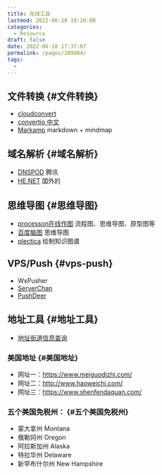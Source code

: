 ```yaml
---
title: 在线工具
lastmod: 2022-06-18 19:20:00
categories: 
  - Resource
draft: false
date: 2022-06-18 17:37:07
permalink: /pages/289d84/
tags: 
  - 
---
```


## 文件转换 {#文件转换}

-   [cloudconvert](https://cloudconvert.com/)
-   [convertio 中文](https://convertio.co/zh/)
-   [Markamp](<https://markmap.js.org/>) markdown + mindmap


## 域名解析 {#域名解析}

-   [DNSPOD](<https://console.dnspod.cn/dns/>) 腾讯
-   [HE.NET](<https://dns.he.net/>) 国外的


## 思维导图 {#思维导图}

-   [processon在线作图](https://www.processon.com/-) 流程图、思维导图、原型图等
-   [百度脑图](https://naotu.baidu.com) 思维导图
-   [plectica](https://plectica.com) 绘制知识图谱


## VPS/Push {#vps-push}

-   WxPusher
-   [ServerChan](https://sct.ftqq.com/)
-   [PushDeer](http://www.pushdeer.com/)


## 地址工具 {#地址工具}

-   [地址街道信息查询](https://scorpionfree98.github.io/fetch_address_detail/Geocoder.html)


### 美国地址 {#美国地址}

-   网址一：<https://www.meiguodizhi.com/>
-   网址二：<http://www.haoweichi.com/>
-   网址三：<https://www.shenfendaquan.com/>


### 五个美国免税州： {#五个美国免税州}

-   蒙大拿州 Montana
-   俄勒冈州 Oregon
-   阿拉斯加州 Alaska
-   特拉华州 Delaware
-   新罕布什尔州 New Hampshire